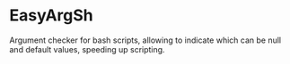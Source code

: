 # EasyArgSh
Argument checker for bash scripts, allowing to indicate which can be null and default values, speeding up scripting.
